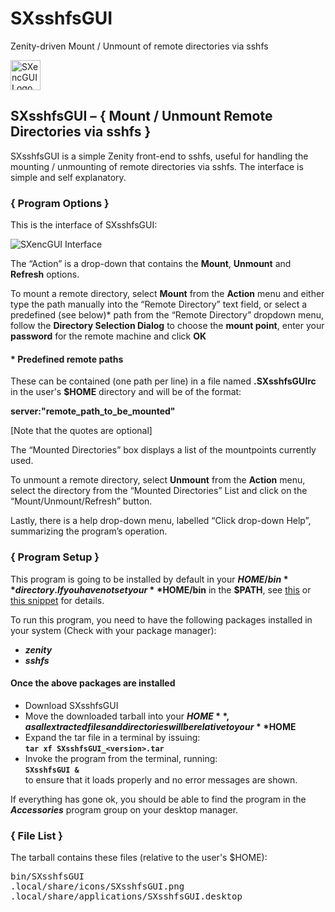 # SXsshfsGUI
Zenity-driven Mount / Unmount of remote directories via sshfs

<img alt="SXencGUI Logo" src="http://ideaware.xyz/wp-content/uploads/2017/07/SXsshfsGUI.png" width="48px" height="48px" />

## SXsshfsGUI – { Mount / Unmount Remote Directories via sshfs }
SXsshfsGUI is a simple Zenity front-end to sshfs, useful for handling the mounting / unmounting of remote directories via sshfs. The interface is simple and self explanatory.

### { Program Options }

This is the interface of SXsshfsGUI:

<img alt="SXencGUI Interface" src="http://ideaware.xyz/wp-content/uploads/2017/07/SXsshfsGUI-SShot.png" />

The “Action” is a drop-down that contains the **Mount**, **Unmount** and **Refresh** options.

To mount a remote directory, select **Mount** from the **Action** menu and either type the path manually into the “Remote Directory” text field, or select a predefined (see below)* path from the “Remote Directory” dropdown menu, follow the **Directory Selection Dialog** to choose the **mount point**, enter your **password** for the remote machine and click **OK**


#### * Predefined remote paths
These can be contained (one path per line) in a file named **.SXsshfsGUIrc** in the user's **$HOME** directory and will be of the format:

**server:"remote_path_to_be_mounted"**

[Note that the quotes are optional]


The “Mounted Directories” box displays a list of the mountpoints currently used.

To unmount a remote directory, select **Unmount** from the **Action** menu, select the directory from the “Mounted Directories” List and click on the “Mount/Unmount/Refresh” button.

Lastly, there is a help drop-down menu, labelled “Click drop-down Help”, summarizing the program’s operation.

### { Program Setup }
This program is going to be installed by default in your **$HOME/bin** directory. If you have not set your **$HOME/bin** in the **$PATH**, see [this](http://istos.xyz/linux/include-homebin-in-any-desktop-environment/ "Include $HOME/bin in any Desktop Environment") or [this snippet](http://istos.xyz/linux/include-homebin-in-the-path-for-bash-shell "Setup your $HOME/bin in the $PATH") for details.

To run this program, you need to have the following packages installed in your system (Check with your package manager):

- _**zenity**_
- _**sshfs**_

#### Once the above packages are installed
- Download SXsshfsGUI
- Move the downloaded tarball into your **$HOME**, as all extracted files and directories will be relative to your **$HOME**
- Expand the tar file in a terminal by issuing:  
<code>**tar xf SXsshfsGUI\_&lt;version&gt;.tar**</code>
- Invoke the program from the terminal, running:  
<code>**SXsshfsGUI &**</code>  
to ensure that it loads properly and no error messages are shown.

If everything has gone ok, you should be able to find the program in the _**Accessories**_ program group on your desktop manager.

### { File List }
The tarball contains these files (relative to the user's $HOME):
<pre>
bin/SXsshfsGUI
.local/share/icons/SXsshfsGUI.png
.local/share/applications/SXsshfsGUI.desktop
</pre>

